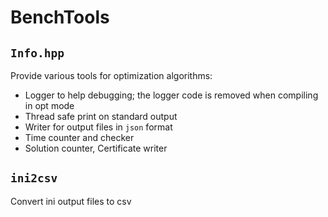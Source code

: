 # BenchTools

## `Info.hpp`

Provide various tools for optimization algorithms:

* Logger to help debugging; the logger code is removed when compiling in opt mode
* Thread safe print on standard output
* Writer for output files in `json` format
* Time counter and checker
* Solution counter, Certificate writer

## `ini2csv`

Convert ini output files to csv

